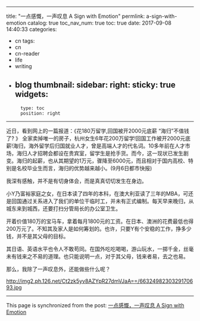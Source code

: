 
---
title: "一点感慨，一声叹息  A Sign with Emotion"
permlink: a-sign-with-emotion
catalog: true
toc_nav_num: true
toc: true
date: 2017-09-08 14:40:33
categories:
- cn
tags:
- cn
- cn-reader
- life
- writing
- blog
thumbnail: 
sidebar:
    right:
        sticky: true
widgets:
    -
        type: toc
        position: right
---


近日，看到网上的一篇报道：《花180万留学,回国被开2000元底薪 “海归”不值钱了? 》 全家卖掉唯一的房子，杭州女生6年花200万留学!回国工作被开2000元底薪!海归，海外留学后归国就业人才，曾是高端人才的代名词。10多年前在人才市场，海归人才招聘会都设在贵宾室，留学生是抢手货。而今，这一现状已发生剧变。海归的起薪，也从其期望的1万元，骤降至6000元，而且相对于国内高校、特别是名校毕业生而言，海归的优势越来越小。(9月6日都市快报)

我深有感触，并不是有切身体会，而是真真切切发生在身边。

小Y乃富裕家庭之女，在日本读了四年的本科，在澳大利亚读了三年的MBA，可还是回国通过关系进入了我们的单位干临时工，并未有正式编制。每天早来晚归，从城东来到城西，还要打扫分管局长的办公室卫生。

开着价值180万的宝马车，拿着每月1800元的工资。在日本、澳洲的花费最低也得200万元了。不知其及家人是如何筹划的。也许，只要Y有个安稳的工作，挣多少钱，并不是其父母的目标。

其日语、英语水平也令人不敢苟同。在国外吃吃喝喝，游山玩水，一掷千金，丝毫未有钱来之不易的道理。也只能说明一点，对于其父母，钱来者易，去之也易。

那么，我除了一声叹息外，还能做些什么呢？ 

http://img2.ph.126.net/Ct2zk5yv8AZYpR27dmVJaA==/6632498230329170693.jpg

- - -

This page is synchronized from the post: [一点感慨，一声叹息  A Sign with Emotion](https://steemit.com/@bring/a-sign-with-emotion)
